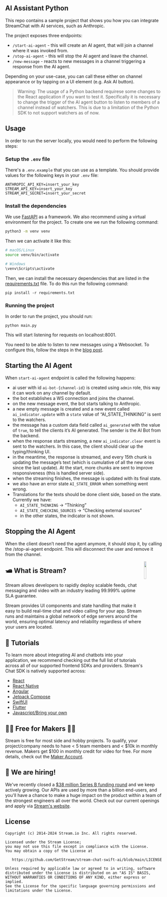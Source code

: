## AI Assistant Python

This repo contains a sample project that shows you how you can integrate StreamChat with AI services, such as Anthropic.

The project exposes three endpoints:
- `/start-ai-agent` - this will create an AI agent, that will join a channel where it was invoked from.
- `/stop-ai-agent` - this will stop the AI agent and leave the channel.
- `/new-message` - reacts to new messages in a channel triggering a response from the AI agent.

Depending on your use-case, you can call these either on channel appearance or by tapping on a UI element (e.g. Ask AI button).

> Warning: The usage of a Python backend requirese some changes to the React application if you want to test it. Specifically it is necessary to change the trigger of the AI agent button to listen to members of a channel instead of watchers. This is due to a limitation of the Python SDK to not support watchers as of now.

## Usage

In order to run the server locally, you would need to perform the following steps:

### Setup the `.env` file

There's a `.env.example` that you can use as a template. You should provide values for the following keys in your `.env` file:

```
ANTHROPIC_API_KEY=insert_your_key
STREAM_API_KEY=insert_your_key
STREAM_API_SECRET=insert_your_secret
```

### Install the dependencies

We use [FastAPI](https://fastapi.tiangolo.com/) as a framework. We also recommend using a virtual environment for the project. To create one we run the following command:

```bash
python3 -m venv venv
```

Then we can activate it like this:

```bash
# macOS/Linux
source venv/bin/activate

# Windows
\venv\Scripts\activate
```

Then, we can install the necessary dependencies that are listed in the [requirements.txt](./requirements.txt) file. To do this run the following command:

```
pip install -r requirements.txt 
```

### Running the project

In order to run the project, you should run:

```
python main.py
```

This will start listening for requests on localhost:8001.

You need to be able to listen to new messages using a Websocket. To configure this, follow the steps in the [blog post](https://getstream.io/blog/python-assistant/#listen-to-messages-using-a-webhook).

## Starting the AI Agent

When `start-ai-agent` endpoint is called the following happens:

- ai user with id `ai-bot-{channel-id}` is created using `admin` role, this way it can work on any channel by default.
- the bot establishes a WS connection and joins the channel.
- on the new message event, the bot starts talking to Anthropic.
- a new empty message is created and a new event called `ai_indicator.update` with a `state` value of “AI_STATE_THINKING” is sent to the watchers.
- the message has a custom data field called `ai_generated` with the value of `true`, to tell the clients it’s AI generated. The sender is the AI Bot from the backend.
- when the response starts streaming, a new `ai_indicator.clear` event is sent to the watchers. In this case, the client should clear up the typing/thinking UI.
- in the meantime, the response is streamed, and every 15th chunk is updating the message’s text  (which is cumulative of all the new ones since the last update). At the start, more chunks are sent to improve responsiveness (this is handled server side).
- when the streaming finishes, the message is updated with its final state.
- we also have an error state `AI_STATE_ERROR` when something went wrong.
- Translations for the texts should be done client side, based on the state. Currently we have:
   - `AI_STATE_THINKING` → “Thinking”
   - `AI_STATE_CHECKING_SOURCES` → “Checking external sources”
   - in the other states, the indicator is not shown.

## Stopping the AI Agent

When the client doesn’t need the agent anymore, it should stop it, by calling the /stop-ai-agent endpoint. This will disconnect the user and remove it from the channel.

<a href="https://getstream.io?utm_source=Github&utm_medium=Github_Repo_Content&utm_content=Developer&utm_campaign=Github_Swift_AI_SDK&utm_term=DevRelOss">
<img src="https://user-images.githubusercontent.com/24237865/138428440-b92e5fb7-89f8-41aa-96b1-71a5486c5849.png" align="right" width="12%"/>
</a>

## 🛥 What is Stream?

Stream allows developers to rapidly deploy scalable feeds, chat messaging and video with an industry leading 99.999% uptime SLA guarantee.

Stream provides UI components and state handling that make it easy to build real-time chat and video calling for your app. Stream runs and maintains a global network of edge servers around the world, ensuring optimal latency and reliability regardless of where your users are located.

## 📕 Tutorials

To learn more about integrating AI and chatbots into your application, we recommend checking out the full list of tutorials across all of our supported frontend SDKs and providers. Stream's Chat SDK is natively supported across:
* [React](https://getstream.io/chat/react-chat/tutorial/)
* [React Native](https://getstream.io/chat/react-native-chat/tutorial/)
* [Angular](https://getstream.io/chat/angular/tutorial/)
* [Jetpack Compose](https://getstream.io/tutorials/android-chat/)
* [SwiftUI](https://getstream.io/tutorials/ios-chat/)
* [Flutter](https://getstream.io/chat/flutter/tutorial/)
* [Javascript/Bring your own](https://getstream.io/chat/docs/javascript/)


## 👩‍💻 Free for Makers 👨‍💻

Stream is free for most side and hobby projects. To qualify, your project/company needs to have < 5 team members and < $10k in monthly revenue. Makers get $100 in monthly credit for video for free.
For more details, check out the [Maker Account](https://getstream.io/maker-account?utm_source=Github&utm_medium=Github_Repo_Content&utm_content=Developer&utm_campaign=Github_Swift_AI_SDK&utm_term=DevRelOss).

## 💼 We are hiring!

We've recently closed a [\$38 million Series B funding round](https://techcrunch.com/2021/03/04/stream-raises-38m-as-its-chat-and-activity-feed-apis-power-communications-for-1b-users/) and we keep actively growing.
Our APIs are used by more than a billion end-users, and you'll have a chance to make a huge impact on the product within a team of the strongest engineers all over the world.
Check out our current openings and apply via [Stream's website](https://getstream.io/team/#jobs).


## License

```
Copyright (c) 2014-2024 Stream.io Inc. All rights reserved.

Licensed under the Stream License;
you may not use this file except in compliance with the License.
You may obtain a copy of the License at

   https://github.com/GetStream/stream-chat-swift-ai/blob/main/LICENSE

Unless required by applicable law or agreed to in writing, software
distributed under the License is distributed on an "AS IS" BASIS,
WITHOUT WARRANTIES OR CONDITIONS OF ANY KIND, either express or implied.
See the License for the specific language governing permissions and
limitations under the License.
```
